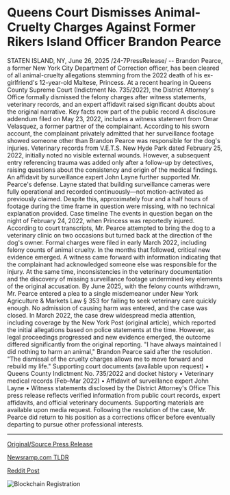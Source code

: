 # Queens Court Dismisses Animal-Cruelty Charges Against Former Rikers Island Officer Brandon Pearce

STATEN ISLAND, NY, June 26, 2025 /24-7PressRelease/ -- Brandon Pearce, a former New York City Department of Correction officer, has been cleared of all animal-cruelty allegations stemming from the 2022 death of his ex-girlfriend's 12-year-old Maltese, Princess.  At a recent hearing in Queens County Supreme Court (Indictment No. 735/2022), the District Attorney's Office formally dismissed the felony charges after witness statements, veterinary records, and an expert affidavit raised significant doubts about the original narrative.  Key facts now part of the public record  A disclosure addendum filed on May 23, 2022, includes a witness statement from Omar Velasquez, a former partner of the complainant. According to his sworn account, the complainant privately admitted that her surveillance footage showed someone other than Brandon Pearce was responsible for the dog's injuries.  Veterinary records from V.E.T.S. New Hyde Park dated February 25, 2022, initially noted no visible external wounds. However, a subsequent entry referencing trauma was added only after a follow-up by detectives, raising questions about the consistency and origin of the medical findings.  An affidavit by surveillance expert John Layne further supported Mr. Pearce's defense. Layne stated that building surveillance cameras were fully operational and recorded continuously—not motion-activated as previously claimed. Despite this, approximately four and a half hours of footage during the time frame in question were missing, with no technical explanation provided.  Case timeline  The events in question began on the night of February 24, 2022, when Princess was reportedly injured. According to court transcripts, Mr. Pearce attempted to bring the dog to a veterinary clinic on two occasions but turned back at the direction of the dog's owner. Formal charges were filed in early March 2022, including felony counts of animal cruelty.  In the months that followed, critical new evidence emerged. A witness came forward with information indicating that the complainant had acknowledged someone else was responsible for the injury. At the same time, inconsistencies in the veterinary documentation and the discovery of missing surveillance footage undermined key elements of the original accusation.  By June 2025, with the felony counts withdrawn, Mr. Pearce entered a plea to a single misdemeanor under New York Agriculture & Markets Law § 353 for failing to seek veterinary care quickly enough. No admission of causing harm was entered, and the case was closed.  In March 2022, the case drew widespread media attention, including coverage by the New York Post (original article), which reported the initial allegations based on police statements at the time. However, as legal proceedings progressed and new evidence emerged, the outcome differed significantly from the original reporting.  "I have always maintained I did nothing to harm an animal," Brandon Pearce said after the resolution. "The dismissal of the cruelty charges allows me to move forward and rebuild my life."  Supporting court documents (available upon request)  • Queens County Indictment No. 735/2022 and docket history  • Veterinary medical records (Feb–Mar 2022)  • Affidavit of surveillance expert John Layne  • Witness statements disclosed by the District Attorney's Office  This press release reflects verified information from public court records, expert affidavits, and official veterinary documents. Supporting materials are available upon media request.  Following the resolution of the case, Mr. Pearce did return to his position as a corrections officer before eventually departing to pursue other professional interests. 

---

[Original/Source Press Release](https://www.24-7pressrelease.com/press-release/524281/queens-court-dismisses-animal-cruelty-charges-against-former-rikers-island-officer-brandon-pearce)
                    

[Newsramp.com TLDR](https://newsramp.com/curated-news/ex-correction-officer-cleared-in-dog-cruelty-case-after-new-evidence-emerges/a94740c174f3018d75b3858868e7e23e) 

 



[Reddit Post](https://www.reddit.com/r/newsramp/comments/1lktsud/excorrection_officer_cleared_in_dog_cruelty_case/) 



![Blockchain Registration](https://cdn.newsramp.app/24-7PressRelease/qrcode/256/26/knobj2x0.webp)